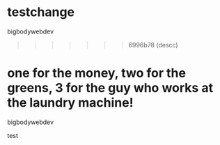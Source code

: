 # testchange


bigbodywebdev
>>>>>>> 6996b78 (descc)

one for the money, two for the greens, 3 for the guy who works at the laundry machine!
==


bigbodywebdev

test